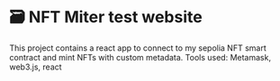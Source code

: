 # 🗃 NFT Miter test website

This project contains a react app to connect to my sepolia NFT smart contract and mint NFTs with custom metadata. Tools used: Metamask, web3.js, react
